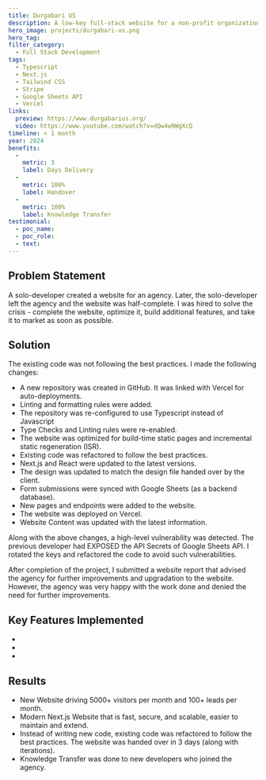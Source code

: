```yaml
---
title: Durgabari US
description: A low-key full-stack website for a non-profit organization to manage their events and donations.
hero_image: projects/durgabari-us.png
hero_tag: 
filter_category:
  - Full Stack Development
tags:
  - Typescript
  - Next.js
  - Tailwind CSS
  - Stripe
  - Google Sheets API
  - Vercel
links:
  preview: https://www.durgabarius.org/
  video: https://www.youtube.com/watch?v=dQw4w9WgXcQ
timeline: < 1 month
year: 2024
benefits:
  - 
    metric: 3
    label: Days Delivery
  - 
    metric: 100%
    label: Handover
  - 
    metric: 100%
    label: Knowledge Transfer
testimonial:
  - poc_name:
  - poc_role:
  - text:
---
```


## Problem Statement

A solo-developer created a website for an agency. Later, the solo-developer left the agency and the website was half-complete. I was hired to solve the crisis - complete the website, optimize it, build additional features, and take it to market as soon as possible.

## Solution

The existing code was not following the best practices. I made the following changes:

- A new repository was created in GitHub. It was linked with Vercel for auto-deployments.
- Linting and formatting rules were added.
- The repository was re-configured to use Typescript instead of Javascript
- Type Checks and Linting rules were re-enabled.
- The website was optimized for build-time static pages and incremental static regeneration (ISR).
- Existing code was refactored to follow the best practices.
- Next.js and React were updated to the latest versions.
- The design was updated to match the design file handed over by the client.
- Form submissions were synced with Google Sheets (as a backend database).
- New pages and endpoints were added to the website.
- The website was deployed on Vercel.
- Website Content was updated with the latest information.

Along with the above changes, a high-level vulnerability was detected. The previous developer had EXPOSED the API Secrets of Google Sheets API. I rotated the keys and refactored the code to avoid such vulnerabilities.

After completion of the project, I submitted a website report that advised the agency for further improvements and upgradation to the website. However, the agency was very happy with the work done and denied the need for further improvements.

## Key Features Implemented


- 
- 
- 

## Results

- New Website driving 5000+ visitors per month and 100+ leads per month.
- Modern Next.js Website that is fast, secure, and scalable, easier to maintain and extend.
- Instead of writing new code, existing code was refactored to follow the best practices. The website was handed over in 3 days (along with iterations).
- Knowledge Transfer was done to new developers who joined the agency.